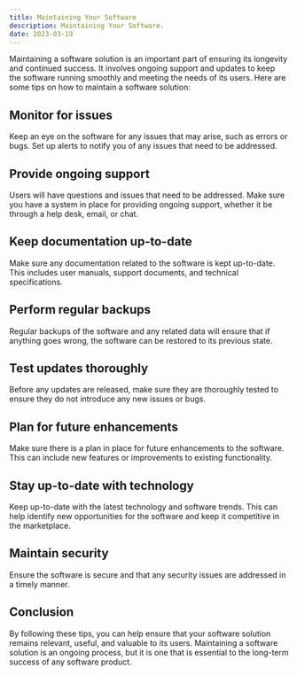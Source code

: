 ```yaml
---
title: Maintaining Your Software
description: Maintaining Your Software.
date: 2023-03-19
---
```


Maintaining a software solution is an important part of ensuring its longevity and continued success. It involves ongoing support and updates to keep the software running smoothly and meeting the needs of its users. Here are some tips on how to maintain a software solution:

## Monitor for issues

Keep an eye on the software for any issues that may arise, such as errors or bugs. Set up alerts to notify you of any issues that need to be addressed.

## Provide ongoing support

Users will have questions and issues that need to be addressed. Make sure you have a system in place for providing ongoing support, whether it be through a help desk, email, or chat.

## Keep documentation up-to-date

Make sure any documentation related to the software is kept up-to-date. This includes user manuals, support documents, and technical specifications.

## Perform regular backups

Regular backups of the software and any related data will ensure that if anything goes wrong, the software can be restored to its previous state.

## Test updates thoroughly

Before any updates are released, make sure they are thoroughly tested to ensure they do not introduce any new issues or bugs.

## Plan for future enhancements

Make sure there is a plan in place for future enhancements to the software. This can include new features or improvements to existing functionality.

## Stay up-to-date with technology

Keep up-to-date with the latest technology and software trends. This can help identify new opportunities for the software and keep it competitive in the marketplace.

## Maintain security

Ensure the software is secure and that any security issues are addressed in a timely manner.

## Conclusion

By following these tips, you can help ensure that your software solution remains relevant, useful, and valuable to its users. Maintaining a software solution is an ongoing process, but it is one that is essential to the long-term success of any software product.
